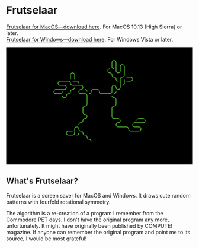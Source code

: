 # Frutselaar

[Frutselaar for MacOS—download here](https://github.com/thomasokken/frutselaar/releases/tag/v1).
For MacOS 10.13 (High Sierra) or later.  
[Frutselaar for Windows—download here](https://github.com/thomasokken/frutselaar/releases/tag/v2).
For Windows Vista or later.

![Screenshot of Frutselaar](screenshot.png)

## What's Frutselaar?

Frutselaar is a screen saver for MacOS and Windows. It draws cute random patterns with fourfold rotational symmetry.

The algorithm is a re-creation of a program I remember from the Commodore PET days. I don't have the
original program any more, unfortunately. It might have originally been published by COMPUTE! magazine.
If anyone can remember the original program and point me to its source, I would be most grateful!
